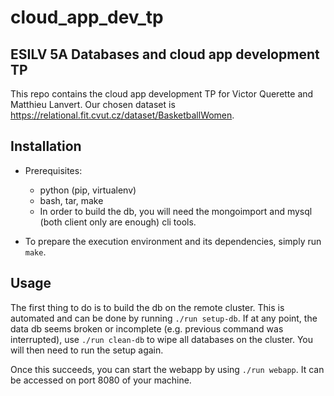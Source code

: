 cloud_app_dev_tp
================

ESILV 5A Databases and cloud app development TP
-----------------------------------------------

This repo contains the cloud app development TP for Victor Querette and Matthieu Lanvert.
Our chosen dataset is https://relational.fit.cvut.cz/dataset/BasketballWomen.

Installation
------------

- Prerequisites:

    - python (pip, virtualenv)
    - bash, tar, make
    - In order to build the db, you will need the mongoimport and mysql (both client only are enough) cli tools.

- To prepare the execution environment and its dependencies, simply run `make`.

Usage
-----

The first thing to do is to build the db on the remote cluster. This is automated and can be done by running `./run setup-db`.
If at any point, the data db seems broken or incomplete (e.g. previous command was interrupted), use `./run clean-db` to wipe
all databases on the cluster. You will then need to run the setup again.

Once this succeeds, you can start the webapp by using `./run webapp`. It can be accessed on port 8080 of your machine.
